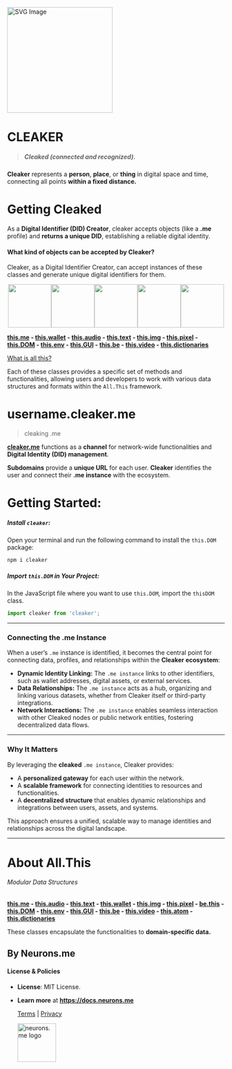<img src="https://www.cleaker.me/icons/_CLEAKER_.png" alt="SVG Image" width="244" height="244">

# CLEAKER

> ##### Cleaked (connected and recognized).

**Cleaker** represents a **person**, **place**, or **thing** in digital space and time, connecting all points **within a fixed distance.**

# Getting Cleaked
As a **Digital Identifier (DID) Creator**, cleaker accepts objects (like a **.me** profile) and **returns a unique DID**, establishing a reliable digital identity.

#### What kind of objects can be accepted by Cleaker?
Cleaker, as a Digital Identifier Creator, can accept instances of these classes and generate unique digital identifiers for them.

<div style="display: flex; flex-wrap: wrap; justify-content: center;"> <img src="https://docs.neurons.me/media/all-this/webP/this.me.webp" width="100"> <img src="https://docs.neurons.me/media/all-this/webP/this.wallet.webp" width="100"> <img src="https://docs.neurons.me/media/all-this/webP/this.text.webp" width="100"> <img src="https://docs.neurons.me/media/all-this/webP/this.audio.webp" width="100"> <img src="https://docs.neurons.me/media/all-this/webP/this.dir.webp" width="100"> </div>

**[this.me](https://docs.neurons.me/this.me/index.html)  - [this.wallet](https://docs.neurons.me/this.wallet/index.html) - [this.audio](https://docs.neurons.me/this.audio/index.html) - [this.text](https://docs.neurons.me/this.text/index.html)  - [this.img](https://docs.neurons.me/this.img/index.html) - [this.pixel](https://docs.neurons.me/this.pixel/index.html) - [this.DOM](https://docs.neurons.me/this.DOM/index.html) - [this.env](https://docs.neurons.me/this.env/index.html) - [this.GUI](https://docs.neurons.me/this.GUI/index.html) - [this.be](https://docs.neurons.me/this.be/index.html) - [this.video](https://docs.neurons.me/this.video/index.html) - [this.dictionaries](https://docs.neurons.me/this.dictionaries/index.html)** 

[What is all this?](https://docs.neurons.me/all.this)

Each of these classes provides a specific set of methods and functionalities, allowing users and developers to work with various data structures and formats within the `All.This` framework. 

# **username.cleaker.me**
> cleaking .me

 **[cleaker.me](https://cleaker.me)** functions as a **channel** for network-wide functionalities and **Digital Identity (DID) management**.

**Subdomains** provide a **unique URL** for each user. **Cleaker** identifies the user and connect their **.me instance** with the ecosystem.

# Getting Started:
##### **Install `cleaker`:**
Open your terminal and run the following command to install the `this.DOM` package:

```bash
npm i cleaker
```

##### **Import `this.DOM` in Your Project:**
In the JavaScript file where you want to use `this.DOM`, import the `thisDOM` class.

```js
import cleaker from 'cleaker';
```

------

### **Connecting the .me Instance**
When a user’s `.me` instance is identified, it becomes the central point for connecting data, profiles, and relationships within the **Cleaker ecosystem**:

- **Dynamic Identity Linking:** The `.me instance` links to other identifiers, such as wallet addresses, digital assets, or external services.
- **Data Relationships:** The `.me instance` acts as a hub, organizing and linking various datasets, whether from Cleaker itself or third-party integrations.
- **Network Interactions:** The `.me instance` enables seamless interaction with other Cleaked nodes or public network entities, fostering decentralized data flows.

------

### **Why It Matters**
By leveraging the **cleaked** `.me instance`, Cleaker provides:

- A **personalized gateway** for each user within the network.
- A **scalable framework** for connecting identities to resources and functionalities.
- A **decentralized structure** that enables dynamic relationships and integrations between users, assets, and systems.

This approach ensures a unified, scalable way to manage identities and relationships across the digital landscape.

----------
# About All.This
###### Modular Data Structures
**[this.me](https://suign.github.io/this.me)  - [this.audio](https://suign.github.io/this.audio) - [this.text](https://suign.github.io/this.text) - [this.wallet](https://suign.github.io/this.wallet) - [this.img](https://suign.github.io/this.img) - [this.pixel](https://suign.github.io/Pixels) - [be.this](https://suign.github.io/be.this) - [this.DOM](https://suign.github.io/this.DOM) - [this.env](https://suign.github.io/this.env/) - [this.GUI](https://suign.github.io/this.GUI) - [this.be](https://suign.github.io/this.be) - [this.video](https://suign.github.io/this.video) - [this.atom](https://suign.github.io/this.atom) - [this.dictionaries](https://suign.github.io/this.dictionaries/)**

These classes encapsulate the functionalities to **domain-specific data.**

## By Neurons.me
#### License & Policies
- **License**: MIT License.
- **Learn more** at **https://docs.neurons.me**

  [Terms](https://docs.neurons.me/terms-and-conditions) | [Privacy](https://docs.neurons.me/privacy-policy)

  <img src="https://suign.github.io/assets/imgs/neurons_me_logo.png" alt="neurons.me logo" width="89">

